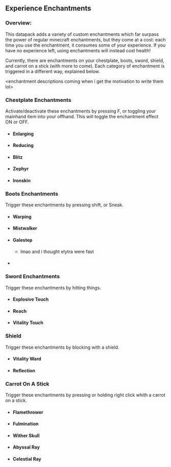## Experience Enchantments

### Overview:

This datapack adds a variety of custom enchantments which far surpass the power of regular minecraft enchantments, but they come at a cost: each time you use the enchantment, it consumes some of your experience. If you have no experience left, using enchantments will instead cost health!

Currently, there are enchantments on your chestplate, boots, sword, shield, and carrot on a stick (with more to come). Each category of enchantment is triggered in a different way, explained below. 

\<enchantment descriptions coming when i get the motivation to write them lol>

### Chestplate Enchantments

Activate/deactivate these enchantments by pressing F, or toggling your mainhand item into your offhand. This will toggle the enchantment effect ON or OFF.

- #### Enlarging

- #### Reducing

- #### Blitz

- #### Zephyr

- #### Ironskin

### Boots Enchantments

Trigger these enchantments by pressing shift, or Sneak. 

- #### Warping

- #### Mistwalker

- #### Galestep
    - lmao and i thought elytra were fast

- #### <recall TBD>

### Sword Enchantments

Trigger these enchantments by hitting things.

- #### Explosive Touch

- #### Reach

- #### Vitality Touch

### Shield

Trigger these enchantments by blocking with a shield.

- #### Vitality Ward

- #### Reflection

### Carrot On A Stick

Trigger these enchantments by pressing or holding right click whith a carrot on a stick.

- #### Flamethrower

- #### Fulmination

- #### Wither Skull

- #### Abyssal Ray

- #### Celestial Ray
